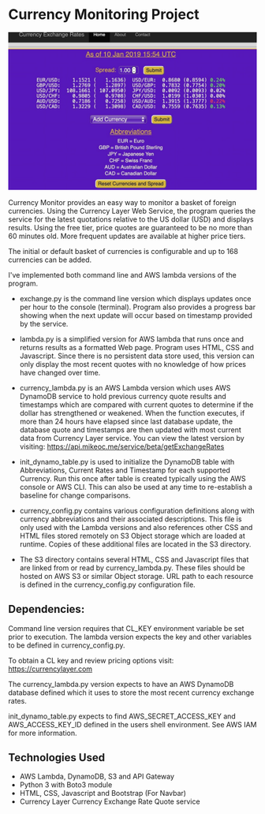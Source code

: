 # Currency Monitoring Project

![Screenshot image](./CurrencyEx.jpg)

Currency Monitor provides an easy way to monitor a basket of foreign currencies.
Using the Currency Layer Web Service, the program queries the service for the
latest quotations relative to the US dollar (USD) and displays results. Using the
free tier, price quotes are guaranteed to be no more than 60 minutes old.
More frequent updates are available at higher price tiers.

The initial or default basket of currencies is configurable and up to 168
currencies can be added.

I've implemented both command line and AWS lambda versions of the program.

- exchange.py is the command line version which displays updates once per hour
   to the console (terminal). Program also provides a progress bar showing when
   the next update will occur based on timestamp provided by the service.

- lambda.py is a simplified version for AWS lambda that runs once and returns
  results as a formatted Web page. Program uses HTML, CSS and Javascript. Since
  there is no persistent data store used, this version can only display the most
  recent quotes with no knowledge of how prices have changed over time.

- currency_lambda.py is an AWS Lambda version which uses AWS DynamoDB service
  to hold previous currency quote results and timestamps which are compared
  with current quotes to determine if the dollar has strengthened or weakened.
  When the function executes, if more than 24 hours have elapsed since last database update, the database quote and timestamps are then updated with
  most current data from Currency Layer service. You can view the latest version
  by visiting: https://api.mikeoc.me/service/beta/getExchangeRates

- init_dynamo_table.py is used to initialize the DynamoDB table with Abbreviations,
  Current Rates and Timestamp for each supported Currency. Run this once after
  table is created typically using the AWS console or AWS CLI. This can also be
  used at any time to re-establish a baseline for change comparisons.

- currency_config.py contains various configuration definitions along with
  currency abbreviations and their associated descriptions. This file is
  only used with the Lambda versions and also references other CSS and HTML files
  stored remotely on S3 Object storage which are loaded at runtime. Copies of
  these additional files are located in the S3 directory.

- The S3 directory contains several HTML, CSS and Javascript files that are
  linked from or read by currency_lambda.py. These files should be hosted
  on AWS S3 or similar Object storage. URL path to each resource is defined in
  the currency_config.py configuration file.


## Dependencies:

Command line version requires that CL_KEY environment variable be set prior to
execution. The lambda version expects the key and other variables to be defined
in currency_config.py.

To obtain a CL key and review pricing options visit: https://currencylayer.com

The currency_lambda.py version expects to have an AWS DynamoDB database defined
which it uses to store the most recent currency exchange rates.

init_dynamo_table.py expects to find AWS_SECRET_ACCESS_KEY and AWS_ACCESS_KEY_ID
defined in the users shell environment. See AWS IAM for more information.

## Technologies Used

- AWS Lambda, DynamoDB, S3 and API Gateway
- Python 3 with Boto3 module
- HTML, CSS, Javascript and Bootstrap (For Navbar)
- Currency Layer Currency Exchange Rate Quote service
